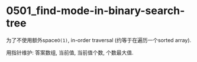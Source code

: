 # 0501_find-mode-in-binary-search-tree

为了不使用额外space`O(1)`, in-order traversal (约等于在遍历一个sorted array).

用指针维护: 答案数组, 当前值, 当前值个数, 个数最大值.
